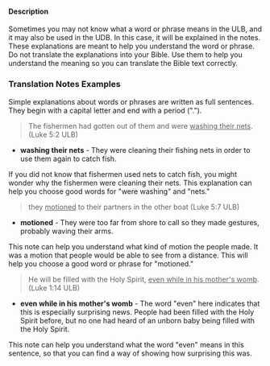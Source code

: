 
#### Description

Sometimes you may not know what a word or phrase means in the ULB, and it may also be used in the UDB. In this case, it will be explained in the notes. These explanations are meant to help you understand the word or phrase. Do not translate the explanations into your Bible. Use them to help you understand the meaning so you can translate the Bible text correctly.

### Translation Notes Examples

Simple explanations about words or phrases are written as full sentences. They begin with a capital letter and end with a period (".").
> The fishermen had gotten out of them and were <u>washing their nets</u>.(Luke 5:2 ULB)

* **washing their nets** - They were cleaning their fishing nets in order to use them again to catch fish.

If you did not know that fishermen used nets to catch fish, you might wonder why the fishermen were cleaning their nets. This explanation can help you choose good words for "were washing" and "nets."

> they <u>motioned</u> to their partners in the other boat  (Luke 5:7 ULB)

* **motioned**  - They were too far from shore to call so they made gestures, probably waving their arms.

This note can help you understand what kind of motion the people made. It was a motion that people would be able to see from a distance. This will help you choose a good word or phrase for "motioned."

> He will be filled with the Holy Spirit, <u>even while in his mother's womb</u>. (Luke 1:14 ULB)

* **even while in his mother's womb** - The word "even" here indicates that this is especially surprising news. People had been filled with the Holy Spirit before, but no one had heard of an unborn baby being filled with the Holy Spirit.

This note can help you understand what the word "even" means in this sentence, so that you can find a way of showing how surprising this was.